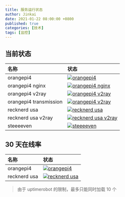 ```yaml
---
title: 服务运行状态
author: Jinkai
date: 2021-01-22 08:00:00 +0800
published: true
categories: [技术]
tags: [监控]
---
```


## 当前状态

| 名称                   | 状态                                                                                                                         |
| :--------------------- | :--------------------------------------------------------------------------------------------------------------------------- |
| orangepi4              | [![orangepi4](https://img.shields.io/uptimerobot/status/m793591469-a6142d4cc442389b7edc71cf?style=for-the-badge)](https://dashboard.uptimerobot.com/monitors)          |
| orangepi4 nginx        | [![orangepi4 nginx](https://img.shields.io/uptimerobot/status/m793591512-bbafd6c76c25bcef5bd2ef0e?style=for-the-badge)](https://dashboard.uptimerobot.com/monitors)    |
| orangepi4 v2ray        | [![orangepi4 v2ray](https://img.shields.io/uptimerobot/status/m793591519-9d491443e32830d2c0035b10?style=for-the-badge)](https://dashboard.uptimerobot.com/monitors)    |
| orangepi4 transmission | [![orangepi4 v2ray](https://img.shields.io/uptimerobot/status/m793592185-8ef88a264e6252c1f52702a6?style=for-the-badge)](https://dashboard.uptimerobot.com/monitors)    |
| recknerd usa           | [![recknerd usa](https://img.shields.io/uptimerobot/status/m793591483-d74b02ec52756725bef7586a?style=for-the-badge)](https://dashboard.uptimerobot.com/monitors)       |
| recknerd usa v2ray     | [![recknerd usa v2ray](https://img.shields.io/uptimerobot/status/m793591572-00c18f7a69cc3924893eba26?style=for-the-badge)](https://dashboard.uptimerobot.com/monitors) |
| steeeeven              | [![steeeeven](https://img.shields.io/uptimerobot/status/m793592211-6f5e4da54a376e4e104f37c2?style=for-the-badge)](https://dashboard.uptimerobot.com/monitors)          |

## 30 天在线率

| 名称         | 状态                                                                                                                  |
| :----------- | :-------------------------------------------------------------------------------------------------------------------- |
| orangepi4    | [![orangepi4](https://img.shields.io/uptimerobot/ratio/m793591469-a6142d4cc442389b7edc71cf?style=for-the-badge)](https://dashboard.uptimerobot.com/monitors)    |
| recknerd usa | [![recknerd usa](https://img.shields.io/uptimerobot/ratio/m793591483-d74b02ec52756725bef7586a?style=for-the-badge)](https://dashboard.uptimerobot.com/monitors) |

> 由于 uptimerobot 的限制，最多只能同时加载 10 个
